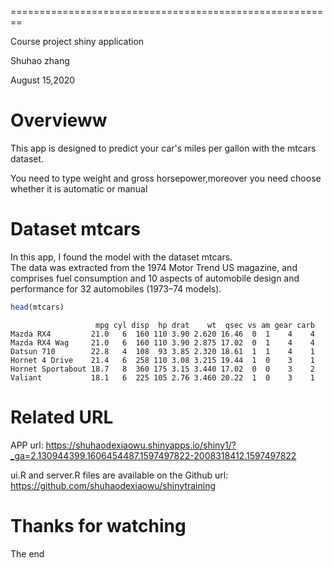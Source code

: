 
========================================================

Course project shiny application

Shuhao zhang

August  15,2020



Overvieww
========================================================
This app is designed to predict your car's miles per gallon with the mtcars dataset. 

You need to type weight and gross horsepower,moreover you need choose whether it is automatic or manual




Dataset mtcars
========================================================

In this app, I found the model with the dataset mtcars.  
The data was extracted from the 1974 Motor Trend US magazine, and comprises fuel consumption and 10 aspects of automobile design and performance for 32 automobiles (1973–74 models).


```r
head(mtcars)
```

```
                   mpg cyl disp  hp drat    wt  qsec vs am gear carb
Mazda RX4         21.0   6  160 110 3.90 2.620 16.46  0  1    4    4
Mazda RX4 Wag     21.0   6  160 110 3.90 2.875 17.02  0  1    4    4
Datsun 710        22.8   4  108  93 3.85 2.320 18.61  1  1    4    1
Hornet 4 Drive    21.4   6  258 110 3.08 3.215 19.44  1  0    3    1
Hornet Sportabout 18.7   8  360 175 3.15 3.440 17.02  0  0    3    2
Valiant           18.1   6  225 105 2.76 3.460 20.22  1  0    3    1
```


Related URL
========================================================

APP url:
https://shuhaodexiaowu.shinyapps.io/shiny1/?_ga=2.130944399.1606454487.1597497822-2008318412.1597497822

ui.R and server.R files are available on the Github url:
https://github.com/shuhaodexiaowu/shinytraining

Thanks for watching
========================================================

The end
